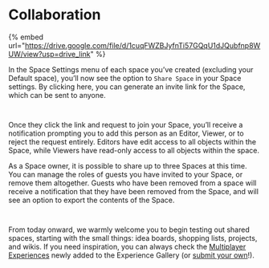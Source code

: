 # Collaboration

{% embed url="https://drive.google.com/file/d/1cuqFWZBJyfnTi57GQqU1dJQubfnp8WUW/view?usp=drive_link" %}

In the Space Settings menu of each space you’ve created (excluding your Default space), you’ll now see the option to `Share Space` in your Space settings. By clicking here, you can generate an invite link for the Space, which can be sent to anyone.

<div>

<figure><img src="../../.gitbook/assets/image (57).png" alt=""><figcaption></figcaption></figure>

 

<figure><img src="../../.gitbook/assets/image (56).png" alt=""><figcaption></figcaption></figure>

</div>

Once they click the link and request to join your Space, you’ll receive a notification prompting you to add this person as an Editor, Viewer, or to reject the request entirely. Editors have edit access to all objects within the Space, while Viewers have read-only access to all objects within the space.

As a Space owner, it is possible to share up to three Spaces at this time. You can manage the roles of guests you have invited to your Space, or remove them altogether. Guests who have been removed from a space will receive a notification that they have been removed from the Space, and will see an option to export the contents of the Space.

<div>

<figure><img src="../../.gitbook/assets/image (63).png" alt=""><figcaption></figcaption></figure>

 

<figure><img src="../../.gitbook/assets/image (61).png" alt=""><figcaption></figcaption></figure>

</div>

From today onward, we warmly welcome you to begin testing out shared spaces, starting with the small things: idea boards, shopping lists, projects, and wikis. If you need inspiration, you can always check the [Multiplayer Experiences](https://gallery.any.coop) newly added to the Experience Gallery (or [submit your own](../../community/join-the-open-source-project/any-experience-gallery.md)!).
